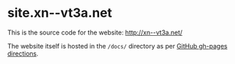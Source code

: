 # site.xn--vt3a.net

This is the source code for the website: http://xn--vt3a.net/

The website itself is hosted in the `/docs/` directory as per [GitHub gh-pages directions](https://help.github.com/en/articles/configuring-a-publishing-source-for-github-pages).

